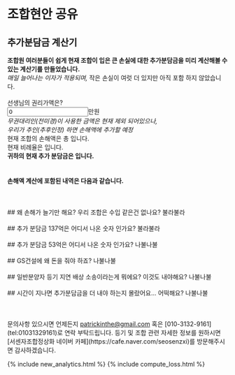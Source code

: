 # 조합현안 공유

## 추가분담금 계산기
**조합원 여러분들이 쉽게 현재 조합이 입은 큰 손실에 대한 추가분담금을 미리 계산해볼 수 있는 계산기를 만들었습니다.**  
_매일 늘어나는 이자가 적용되며,_ 작은 손실이 여럿 더 있지만 아직 포함 하지 않았습니다.  
<br />
선생님의 권리가액은?
<br />
<input id="your_money" value="0" type="number" size="7">만원
<br />
_무권대리인(전미경)이 사용한 금액은 현재 제외 되어있으나,  
우리가 추인(추후인정) 하면 손해액에 추가할 예정_
<br>
현재 조합의 손해액은 총
<span id="total_loss"></span>
입니다.
<br>
현재 비례율은
<span id="current_percentage"></span>
입니다.
<br>
**귀하의 현재 추가 분담금은
<span id="your_loss"></span>
입니다.**
<br>
<br>
#### 손해액 계산에 포함된 내역은 다음과 같습니다.
<div id="detail">
</div>

<br>
<br>
## 왜 손해가 늘기만 해요? 우리 조합은 수입 같은건 없나요?
불라불라
<br>
<br>
## 추가 분담금 137억은 어디서 나온 숫자 인가요?
불라불라
<br>
<br>
## 추가 분담금 53억은 어디서 나온 숫자 인가요?
나불나불
<br>
<br>
## GS건설에 왜 돈을 줘야 하죠?
나불나불
<br>
<br>
## 일반분양자 등기 지연 배상 소송이라는게 뭐에요? 이것도 내야해요?
나불나불
<br>
<br>
## 시간이 지나면 추가분담금을 더 내야 하는지 몰랐어요... 어떡해요?
나불나불
<br>
<br>

<br>
<br>
문의사항 있으시면 언제든지 <a href="mailto:patrickinthe@gmail.com">patrickinthe@gmail.com</a> 혹은 [010-3132-9161](tel:01031329161)로 연락 부탁드립니다.  
등기 및 조합 관련 자세한 정보를 원하시면 [서센자조합정상화 네이버 카페](https://cafe.naver.com/seosenzxi)를 방문해주시면 감사하겠습니다.  

{% include new_analytics.html %}
{% include compute_loss.html %}
